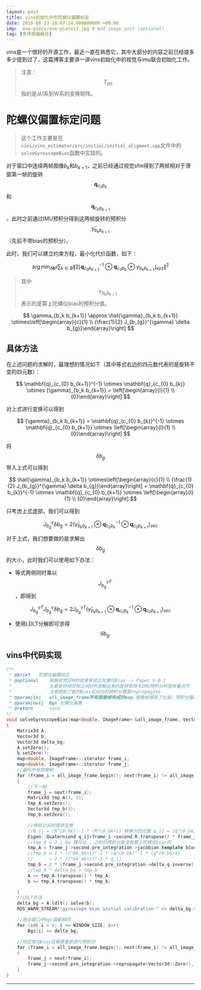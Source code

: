 ```yaml
---
layout: post
title: vins初始化中的陀螺仪偏置标定
date: 2019-08-23 10:07:24.000000000 +09:00
img:  one-piece/one-piece13.jpg # Add image post (optional)
tag: [多传感器融合]
---
```


vins是一个很好的开源工作，最近一直在熟悉它，其中大部分的内容之前已经或多多少提到过了，这篇博客主要讲一讲vins初始化中的视觉与imu联合初始化工作。

> 注意：$$T_{WI}$$指的是从I系到W系的变换矩阵。

# 陀螺仪偏置标定问题
> 这个工作主要是在`vins/vins_estimator/src/initial/initial_aligment.cpp`文件中的`solveGyroscopeBias`函数中实现的。

对于窗口中连续两帧图像$b_{k}$和$b_{k+1}$，之前已经通过视觉sfm得到了两帧相对于滑窗第一帧的旋转$$\mathbf{q}_{c_{0} b_{k}}$$和$$\mathbf{q}_{c_{0} b_{k+1}}$$，此时之前通过IMU预积分得到这两帧旋转的预积分$$\hat{\gamma}_{b_k b_{k+1}}$$（先前不带bias的预积分）。

此时，我们可以建立约束方程，最小化代价函数，如下：

$$
\arg \min _{\delta \mathbf{b}^{g}} \sum_{k \in B}\left\|2\left\lfloor\mathbf{q}_{c_{0} b_{k+1}}^{-1} \otimes \mathbf{q}_{c_{0} b_{k}} \otimes {\gamma}_{b_k b_{k+1}}\right\rfloor_{x y z}\right\|^{2}
$$

> 其中$${\gamma}_{b_k b_{k+1}}$$表示的是算上陀螺仪bias的预积分值。

$$
\gamma_{b_k b_{k+1}} \approx \hat{\gamma}_{b_k b_{k+1}} \otimes\left[\begin{array}{c}{1} \\ {\frac{1}{2} J_{b_{g}}^{\gamma} \delta b_{g}}\end{array}\right]
$$

## 具体方法
在上述问题的求解时，最理想的情况如下（其中等式右边的四元数代表的是旋转不变的四元数）：

$$
\mathbf{q}_{c_{0} b_{k+1}}^{-1} \otimes \mathbf{q}_{c_{0} b_{k}} \otimes {\gamma}_{b_k b_{k+1}} = \left[\begin{array}{l}{1} \\ {0}\end{array}\right]
$$

对上式进行变换可以得到

$$
{\gamma}_{b_k b_{k+1}} = \mathbf{q}_{c_{0} b_{k}}^{-1} \otimes \mathbf{q}_{c_{0} b_{k+1}} \otimes \left[\begin{array}{l}{1} \\ {0}\end{array}\right]
$$

将$$\delta b_{g}$$带入上式可以得到

$$
\hat{\gamma}_{b_k b_{k+1}} \otimes\left[\begin{array}{c}{1} \\ {\frac{1}{2} J_{b_{g}}^{\gamma} \delta b_{g}}\end{array}\right] = \mathbf{q}_{c_{0} b_{k}}^{-1} \otimes \mathbf{q}_{c_{0} b_{k+1}} \otimes \left[\begin{array}{l}{1} \\ {0}\end{array}\right]
$$

只考虑上式虚部，我们可以得到

$$
J_{b_{g}}^{\gamma} \delta b_{g}=2\left(\hat{\gamma}_{b_k b_{k+1}} \otimes \mathbf{q}_{c_{0} b_{k}}^{-1} \otimes \mathbf{q}_{c_{0} b_{k+1}}\right)_{v e c}
$$

对于上式，我们想要做的是求解出$$\delta b_{g}$$的大小，此时我们可以使用如下办法：

- 等式两侧同时乘以$$J_{b_{g}}^{\gamma T}$$，即得到

$$
J_{b_{g}}^{\gamma T} J_{b_{g}}^{\gamma} \delta b_{g}=2 J_{b_{g}}^{\gamma T} \left(\hat{\gamma}_{b_k b_{k+1}} \otimes \mathbf{q}_{c_{0} b_{k}}^{-1} \otimes \mathbf{q}_{c_{0} b_{k+1}}\right)_{v e c}
$$

- 使用LDLT分解即可求得 $$\delta b_{g}$$

## vins中代码实现
```cpp
/**
 * @brief   陀螺仪偏置校正
 * @optional    根据视觉SFM的结果来校正陀螺仪Bias -> Paper V-B-1
 *              主要是将相邻帧之间SFM求解出来的旋转矩阵与IMU预积分的旋转量对齐
 *              注意得到了新的Bias后对应的预积分需要repropagate
 * @param[in]   all_image_frame所有图像帧构成的map,图像帧保存了位姿、预积分量和关于角点的信息
 * @param[out]  Bgs 陀螺仪偏置
 * @return      void
*/
void solveGyroscopeBias(map<double, ImageFrame> &all_image_frame, Vector3d* Bgs)
{
    Matrix3d A;
    Vector3d b;
    Vector3d delta_bg;
    A.setZero();
    b.setZero();
    map<double, ImageFrame>::iterator frame_i;
    map<double, ImageFrame>::iterator frame_j;
    //遍历所有图像帧
    for (frame_i = all_image_frame.begin(); next(frame_i) != all_image_frame.end(); frame_i++)
    {
        //下一帧
        frame_j = next(frame_i);
        MatrixXd tmp_A(3, 3);
        tmp_A.setZero();
        VectorXd tmp_b(3);
        tmp_b.setZero();

        //两帧之间的旋转变换 
        //R_ij = (R^c0_bk)^-1 * (R^c0_bk+1) 转换为四元数 q_ij = (q^c0_bk)^-1 * (q^c0_bk+1)
        Eigen::Quaterniond q_ij(frame_i->second.R.transpose() * frame_j->second.R);
        //tmp_A = J_j_bw 雅可比 ，之前的预积分是没有算上陀螺仪bias的
        tmp_A = frame_j->second.pre_integration->jacobian.template block<3, 3>(O_R, O_BG);
        //tmp_b = 2 * (r^bk_bk+1)^-1 * (q^c0_bk)^-1 * (q^c0_bk+1)
        //      = 2 * (r^bk_bk+1)^-1 * q_ij
        tmp_b = 2 * (frame_j->second.pre_integration->delta_q.inverse() * q_ij).vec();
        //tmp_A * delta_bg = tmp_b
        A += tmp_A.transpose() * tmp_A;
        b += tmp_A.transpose() * tmp_b;

    }
    //LDLT方法
    delta_bg = A.ldlt().solve(b);
    ROS_WARN_STREAM("gyroscope bias initial calibration " << delta_bg.transpose());

    //假设窗口中bgs值都相同
    for (int i = 0; i <= WINDOW_SIZE; i++)
        Bgs[i] += delta_bg;

    //标定成功bias后需要重新进行预积分
    for (frame_i = all_image_frame.begin(); next(frame_i) != all_image_frame.end( ); frame_i++)
    {
        frame_j = next(frame_i);
        frame_j->second.pre_integration->repropagate(Vector3d::Zero(), Bgs[0]);
    }
}

```
---
